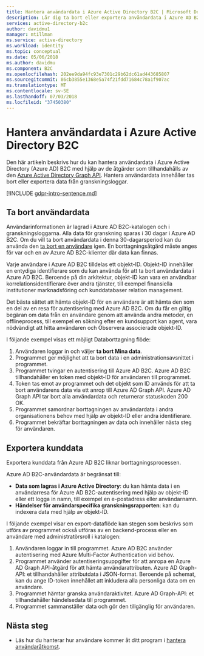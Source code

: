 ```yaml
---
title: Hantera användardata i Azure Active Directory B2C | Microsoft Docs
description: Lär dig ta bort eller exportera användardata i Azure AD B2C.
services: active-directory-b2c
author: davidmu1
manager: mtillman
ms.service: active-directory
ms.workload: identity
ms.topic: conceptual
ms.date: 05/06/2018
ms.author: davidmu
ms.component: B2C
ms.openlocfilehash: 202ee9da94fc93e7301c29b62dc61ad443685807
ms.sourcegitcommit: 86cb3855e1368e5a74f21fdd71684c78a1f907ac
ms.translationtype: MT
ms.contentlocale: sv-SE
ms.lasthandoff: 07/03/2018
ms.locfileid: "37450380"
---
```

# <a name="manage-user-data-in-azure-active-directory-b2c"></a>Hantera användardata i Azure Active Directory B2C

 Den här artikeln beskrivs hur du kan hantera användardata i Azure Active Directory (Azure AD) B2C med hjälp av de åtgärder som tillhandahålls av den [Azure Active Directory Graph API](https://msdn.microsoft.com/en-us/library/azure/ad/graph/api/api-catalog). Hantera användardata innehåller tas bort eller exportera data från granskningsloggar.

[!INCLUDE [gdpr-intro-sentence.md](../../includes/gdpr-intro-sentence.md)]

## <a name="delete-user-data"></a>Ta bort användardata

Användarinformationen är lagrad i Azure AD B2C-katalogen och i granskningsloggarna. Alla data för granskning sparas i 30 dagar i Azure AD B2C. Om du vill ta bort användardata i denna 30-dagarsperiod kan du använda den [ta bort en användare](https://msdn.microsoft.com/library/azure/ad/graph/api/users-operations#DeleteUser) igen. En borttagningsåtgärd måste anges för var och en av Azure AD B2C-klienter där data kan finnas. 

Varje användare i Azure AD B2C tilldelas ett objekt-ID. Objekt-ID innehåller en entydiga identifierare som du kan använda för att ta bort användardata i Azure AD B2C. Beroende på din arkitektur, objekt-ID kan vara en användbar korrelationsidentifierare över andra tjänster, till exempel finansiella institutioner marknadsföring och kunddatabaser relation management. 

Det bästa sättet att hämta objekt-ID för en användare är att hämta den som en del av en resa för autentisering med Azure AD B2C. Om du får en giltig begäran om data från en användare genom att använda andra metoder, en offlineprocess, till exempel en sökning efter en kundsupport kan agent, vara nödvändigt att hitta användaren och Observera associerade objekt-ID. 

I följande exempel visas ett möjligt Databorttagning flöde:

1. Användaren loggar in och väljer **ta bort Mina data**.
2. Programmet ger möjlighet att ta bort data i en administrationsavsnittet i programmet.
3. Programmet tvingar en autentisering till Azure AD B2C. Azure AD B2C tillhandahåller en token med objekt-ID för användaren till programmet. 
4. Token tas emot av programmet och det objekt som ID används för att ta bort användarens data via ett anrop till Azure AD Graph API. Azure AD Graph API tar bort alla användardata och returnerar statuskoden 200 OK.
5. Programmet samordnar borttagningen av användardata i andra organisationens behov med hjälp av objekt-ID eller andra identifierare.
6. Programmet bekräftar borttagningen av data och innehåller nästa steg för användaren.

## <a name="export-customer-data"></a>Exportera kunddata

Exportera kunddata från Azure AD B2C liknar borttagningsprocessen.

Azure AD B2C-användardata är begränsat till:

- **Data som lagras i Azure Active Directory**: du kan hämta data i en användarresa för Azure AD B2C-autentisering med hjälp av objekt-ID eller ett logga in namn, till exempel en e-postadress eller användarnamn. 
- **Händelser för användarspecifika granskningsrapporten**: kan du indexera data med hjälp av objekt-ID.

I följande exempel visar en export-dataflöde kan stegen som beskrivs som utförs av programmet också utföras av en backend-process eller en användare med administratörsroll i katalogen:

1. Användaren loggar in till programmet. Azure AD B2C använder autentisering med Azure Multi-Factor Authentication vid behov.
2. Programmet använder autentiseringsuppgifter för att anropa en Azure AD Graph API-åtgärd för att hämta användarattributen. Azure AD Graph-API: et tillhandahåller attributdata i JSON-format. Beroende på schemat, kan du ange ID-token innehållet att inkludera alla personliga data om en användare.
3. Programmet hämtar granska användaraktivitet. Azure AD Graph-API: et tillhandahåller händelsedata till programmet.
4. Programmet sammanställer data och gör den tillgänglig för användaren.

## <a name="next-steps"></a>Nästa steg

- Läs hur du hanterar hur användare kommer åt ditt program i [hantera användaråtkomst](manage-user-access.md).





